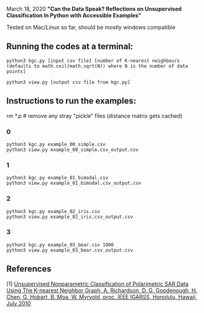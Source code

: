 March 18, 2020 **"Can the Data Speak? Reflections on Unsupervised Classification
  In Python with Accessible Examples"**

Tested on Mac/Linux so far, should be mostly windows compatible

## Running the codes at a terminal:
```
python3 kgc.py [input csv file] [number of K-nearest neighbours (defaults to math.ceil(math.sqrt(N)) where N is the number of data points]

python3 view.py [output csv file from kgc.py]
```

## Instructions to run the examples:
rm *.p  # remove any stray "pickle" files (distance matrix gets cached)

### 0
```
python3 kgc.py example_00_simple.csv
python3 view.py example_00_simple.csv_output.csv
```
### 1
```
python3 kgc.py example_01_bimodal.csv
python3 view.py example_01_bimodal.csv_output.csv
```
### 2
```
python3 kgc.py example_02_iris.csv
python3 view.py example_02_iris.csv_output.csv
```

### 3
```
python3 kgc.py example_03_bear.csv 1000
python3 view.py example_03_bear.csv_output.csv
```

## References
[1] [Unsupervised Nonparametric Classification of Polarimetric SAR Data Using The K-nearest Neighbor Graph, A. Richardson, D. G. Goodenough, H. Chen, G. Hobart, B. Moa, W. Myrvold, proc. IEEE IGARSS, Honolulu, Hawaii, July 2010](https://ieeexplore.ieee.org/document/5651992)

